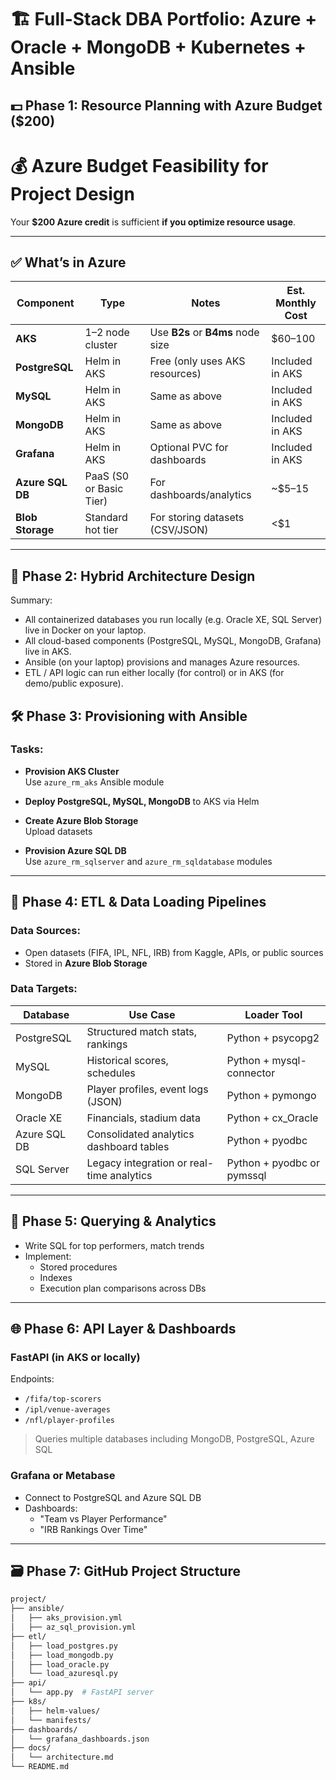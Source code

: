 # 🏗️ Full-Stack DBA Portfolio: Azure + Oracle + MongoDB + Kubernetes + Ansible

## 💵 Phase 1: Resource Planning with Azure Budget ($200)

# 💰 Azure Budget Feasibility for Project Design
Your **$200 Azure credit** is sufficient **if you optimize resource usage**.

---

## ✅ What’s in Azure

| Component         | Type                   | Notes                               | Est. Monthly Cost |
|------------------|------------------------|--------------------------------------|-------------------|
| **AKS**          | 1–2 node cluster        | Use **B2s** or **B4ms** node size    | $60–100           |
| **PostgreSQL**   | Helm in AKS             | Free (only uses AKS resources)       | Included in AKS   |
| **MySQL**        | Helm in AKS             | Same as above                        | Included in AKS   |
| **MongoDB**      | Helm in AKS             | Same as above                        | Included in AKS   |
| **Grafana**      | Helm in AKS             | Optional PVC for dashboards          | Included in AKS   |
| **Azure SQL DB** | PaaS (S0 or Basic Tier) | For dashboards/analytics             | ~$5–15            |
| **Blob Storage** | Standard hot tier       | For storing datasets (CSV/JSON)      | <$1               |

---

## 🔗 Phase 2: Hybrid Architecture Design

Summary:
- All containerized databases you run locally (e.g. Oracle XE, SQL Server) live in Docker on your laptop.
- All cloud-based components (PostgreSQL, MySQL, MongoDB, Grafana) live in AKS.
- Ansible (on your laptop) provisions and manages Azure resources.
- ETL / API logic can run either locally (for control) or in AKS (for demo/public exposure).

## 🛠️ Phase 3: Provisioning with Ansible

### Tasks:

- **Provision AKS Cluster**  
  Use `azure_rm_aks` Ansible module

- **Deploy PostgreSQL, MySQL, MongoDB** to AKS via Helm

- **Create Azure Blob Storage**  
  Upload datasets

- **Provision Azure SQL DB**  
  Use `azure_rm_sqlserver` and `azure_rm_sqldatabase` modules

---

## 🧩 Phase 4: ETL & Data Loading Pipelines

### Data Sources:
- Open datasets (FIFA, IPL, NFL, IRB) from Kaggle, APIs, or public sources
- Stored in **Azure Blob Storage**

### Data Targets:

| Database         | Use Case                                    | Loader Tool                 |
|------------------|---------------------------------------------|-----------------------------|
| PostgreSQL       | Structured match stats, rankings            | Python + psycopg2           |
| MySQL            | Historical scores, schedules                | Python + mysql-connector    |
| MongoDB          | Player profiles, event logs (JSON)          | Python + pymongo            |
| Oracle XE        | Financials, stadium data                    | Python + cx_Oracle          |
| Azure SQL DB     | Consolidated analytics dashboard tables     | Python + pyodbc             |
| SQL Server       | Legacy integration or real-time analytics   | Python + pyodbc or pymssql  |

---

## 🧠 Phase 5: Querying & Analytics

- Write SQL for top performers, match trends
- Implement:
  - Stored procedures
  - Indexes
  - Execution plan comparisons across DBs

---

## 🌐 Phase 6: API Layer & Dashboards

### FastAPI (in AKS or locally)

Endpoints:

- `/fifa/top-scorers`
- `/ipl/venue-averages`
- `/nfl/player-profiles`

> Queries multiple databases including MongoDB, PostgreSQL, Azure SQL

### Grafana or Metabase

- Connect to PostgreSQL and Azure SQL DB
- Dashboards:
  - "Team vs Player Performance"
  - "IRB Rankings Over Time"

---

## 🗃️ Phase 7: GitHub Project Structure

```bash
project/
├── ansible/
│   ├── aks_provision.yml
│   ├── az_sql_provision.yml
├── etl/
│   ├── load_postgres.py
│   ├── load_mongodb.py
│   ├── load_oracle.py
│   └── load_azuresql.py
├── api/
│   └── app.py  # FastAPI server
├── k8s/
│   ├── helm-values/
│   └── manifests/
├── dashboards/
│   └── grafana_dashboards.json
├── docs/
│   └── architecture.md
└── README.md
